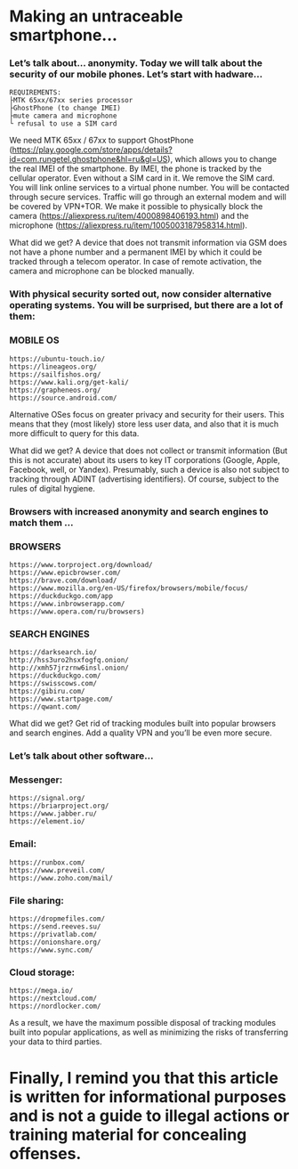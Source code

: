 # Making an untraceable smartphone...

### Let’s talk about… anonymity. Today we will talk about the security of our mobile phones. Let’s start with hadware…

    REQUIREMENTS:
    ├MTK 65xx/67xx series processor
    ├GhostPhone (to change IMEI)
    ├mute camera and microphone
    └ refusal to use a SIM card

We need MTK 65xx / 67xx to support GhostPhone (https://play.google.com/store/apps/details?id=com.rungetel.ghostphone&hl=ru&gl=US), which allows you to change the real IMEI of the smartphone. By IMEI, the phone is tracked by the cellular operator. Even without a SIM card in it. We remove the SIM card. You will link online services to a virtual phone number. You will be contacted through secure services. Traffic will go through an external modem and will be covered by VPN+TOR. We make it possible to physically block the camera (https://aliexpress.ru/item/4000898406193.html) and the microphone (https://aliexpress.ru/item/1005003187958314.html).

What did we get? A device that does not transmit information via GSM does not have a phone number and a permanent IMEI by which it could be tracked through a telecom operator. In case of remote activation, the camera and microphone can be blocked manually.

### With physical security sorted out, now consider alternative operating systems. You will be surprised, but there are a lot of them:

### MOBILE OS

    https://ubuntu-touch.io/
    https://lineageos.org/
    https://sailfishos.org/
    https://www.kali.org/get-kali/
    https://grapheneos.org/
    https://source.android.com/

Alternative OSes focus on greater privacy and security for their users. This means that they (most likely) store less user data, and also that it is much more difficult to query for this data.

What did we get? A device that does not collect or transmit information (But this is not accurate) about its users to key IT corporations (Google, Apple, Facebook, well, or Yandex). Presumably, such a device is also not subject to tracking through ADINT (advertising identifiers). Of course, subject to the rules of digital hygiene.

### Browsers with increased anonymity and search engines to match them …

### BROWSERS

    https://www.torproject.org/download/
    https://www.epicbrowser.com/
    https://brave.com/download/
    https://www.mozilla.org/en-US/firefox/browsers/mobile/focus/
    https://duckduckgo.com/app
    https://www.inbrowserapp.com/
    https://www.opera.com/ru/browsers)

### SEARCH ENGINES

    https://darksearch.io/
    http://hss3uro2hsxfogfq.onion/
    http://xmh57jrzrnw6insl.onion/
    https://duckduckgo.com/
    https://swisscows.com/
    https://gibiru.com/
    https://www.startpage.com/
    https://qwant.com/

What did we get? Get rid of tracking modules built into popular browsers and search engines. Add a quality VPN and you’ll be even more secure.

### Let’s talk about other software…

### Messenger:

    https://signal.org/
    https://briarproject.org/
    https://www.jabber.ru/
    https://element.io/

### Email:

    https://runbox.com/
    https://www.preveil.com/
    https://www.zoho.com/mail/

### File sharing:

    https://dropmefiles.com/
    https://send.reeves.su/
    https://privatlab.com/
    https://onionshare.org/
    https://www.sync.com/

### Cloud storage:

    https://mega.io/
    https://nextcloud.com/
    https://nordlocker.com/

As a result, we have the maximum possible disposal of tracking modules built into popular applications, as well as minimizing the risks of transferring your data to third parties.

# Finally, I remind you that this article is written for informational purposes and is not a guide to illegal actions or training material for concealing offenses.
